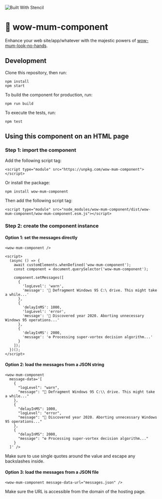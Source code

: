 ![Built With Stencil](https://img.shields.io/badge/-Built%20With%20Stencil-16161d.svg?logo=data%3Aimage%2Fsvg%2Bxml%3Bbase64%2CPD94bWwgdmVyc2lvbj0iMS4wIiBlbmNvZGluZz0idXRmLTgiPz4KPCEtLSBHZW5lcmF0b3I6IEFkb2JlIElsbHVzdHJhdG9yIDE5LjIuMSwgU1ZHIEV4cG9ydCBQbHVnLUluIC4gU1ZHIFZlcnNpb246IDYuMDAgQnVpbGQgMCkgIC0tPgo8c3ZnIHZlcnNpb249IjEuMSIgaWQ9IkxheWVyXzEiIHhtbG5zPSJodHRwOi8vd3d3LnczLm9yZy8yMDAwL3N2ZyIgeG1sbnM6eGxpbms9Imh0dHA6Ly93d3cudzMub3JnLzE5OTkveGxpbmsiIHg9IjBweCIgeT0iMHB4IgoJIHZpZXdCb3g9IjAgMCA1MTIgNTEyIiBzdHlsZT0iZW5hYmxlLWJhY2tncm91bmQ6bmV3IDAgMCA1MTIgNTEyOyIgeG1sOnNwYWNlPSJwcmVzZXJ2ZSI%2BCjxzdHlsZSB0eXBlPSJ0ZXh0L2NzcyI%2BCgkuc3Qwe2ZpbGw6I0ZGRkZGRjt9Cjwvc3R5bGU%2BCjxwYXRoIGNsYXNzPSJzdDAiIGQ9Ik00MjQuNywzNzMuOWMwLDM3LjYtNTUuMSw2OC42LTkyLjcsNjguNkgxODAuNGMtMzcuOSwwLTkyLjctMzAuNy05Mi43LTY4LjZ2LTMuNmgzMzYuOVYzNzMuOXoiLz4KPHBhdGggY2xhc3M9InN0MCIgZD0iTTQyNC43LDI5Mi4xSDE4MC40Yy0zNy42LDAtOTIuNy0zMS05Mi43LTY4LjZ2LTMuNkgzMzJjMzcuNiwwLDkyLjcsMzEsOTIuNyw2OC42VjI5Mi4xeiIvPgo8cGF0aCBjbGFzcz0ic3QwIiBkPSJNNDI0LjcsMTQxLjdIODcuN3YtMy42YzAtMzcuNiw1NC44LTY4LjYsOTIuNy02OC42SDMzMmMzNy45LDAsOTIuNywzMC43LDkyLjcsNjguNlYxNDEuN3oiLz4KPC9zdmc%2BCg%3D%3D&colorA=16161d&style=flat-square)

# 🤷 wow-mum-component

Enhance your web site/app/whatever with the majestic powers of [wow-mum-look-no-hands](https://github.com/hmmmsausages/wow-mum-look-no-hands).

## Development

Clone this repository, then run:

    npm install
    npm start

To build the component for production, run:

    npm run build

To execute the tests, run:

    npm test

## Using this component on an HTML page

### Step 1: import the component

Add the following script tag:

    <script type="module" src="https://unpkg.com/wow-mum-component"></script>

Or install the package:

    npm install wow-mum-component

Then add the following script tag:

    <script type="module" src="node_modules/wow-mum-component/dist/wow-mum-component/wow-mum-component.esm.js"></script>

### Step 2: create the component instance

#### Option 1: set the messages directly

    <wow-mum-component />

    <script>
      (async () => {
        await customElements.whenDefined('wow-mum-component');
        const component = document.querySelector('wow-mum-component');

        component.setMessages([
          {
            'logLevel': 'warn',
            'message': '💾 Defragment Windows 95 C:\ drive. This might take a while...'
          },
          {
            'delayInMS': 1000,
            'logLevel': 'error',
            'message': '🙈 Discovered year 2020. Aborting unnecessary Windows 95 operations...'
          },
          {
            'delayInMS': 2000,
            'message': '⚙️ Processing super-vortex decision algorithm...'
          }
        ]);
      })();
    </script>

#### Option 2: load the messages from a JSON string

    <wow-mum-component
      message-data='[
        {
          "logLevel": "warn",
          "message": "💾 Defragment Windows 95 C:\\ drive. This might take a while..."
        },
        {
          "delayInMS": 1000,
          "logLevel": "error",
          "message": "🙈 Discovered year 2020. Aborting unnecessary Windows 95 operations..."
        },
        {
          "delayInMS": 2000,
          "message": "⚙️ Processing super-vortex decision algorithm..."
        }
      ]' />

Make sure to use single quotes around the value and escape any backslashes inside.

#### Option 3: load the messages from a JSON file

    <wow-mum-component message-data-url="messages.json" />

Make sure the URL is accessible from the domain of the hosting page.

